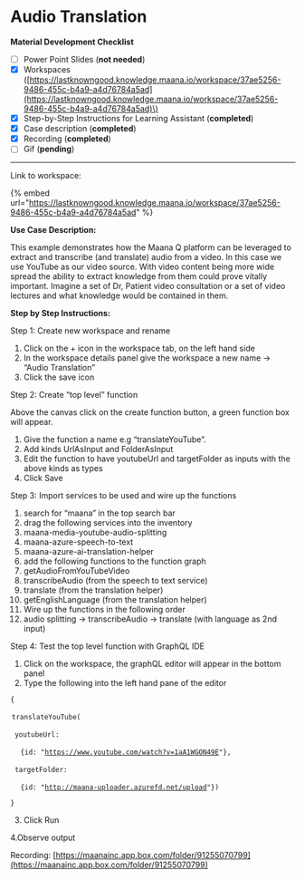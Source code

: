 # Audio Translation

**Material Development Checklist**

* [ ] Power Point Slides \(**not needed**\)
* [x] Workspaces \([https://lastknowngood.knowledge.maana.io/workspace/37ae5256-9486-455c-b4a9-a4d76784a5ad](https://lastknowngood.knowledge.maana.io/workspace/37ae5256-9486-455c-b4a9-a4d76784a5ad)\)
* [x] Step-by-Step Instructions for Learning Assistant \(**completed**\)
* [x] Case description \(**completed**\)
* [x] Recording \(**completed**\)
* [ ] Gif \(**pending**\)

---------------------------------------------------------------------------------------------------------------

Link to workspace:

{% embed url="https://lastknowngood.knowledge.maana.io/workspace/37ae5256-9486-455c-b4a9-a4d76784a5ad" %}



**Use Case Description:**  

This example demonstrates how the Maana Q platform can be leveraged to extract and transcribe \(and translate\) audio from a video.  In this case we use YouTube as our video source.   With video content being more wide spread the ability to extract knowledge from them could prove vitally important.  Imagine a set of Dr, Patient video consultation or a set of video lectures and what knowledge would be contained in them. 

**Step by Step Instructions:** 

Step 1: Create new workspace and rename 

1. Click on the + icon in the workspace tab, on the left hand side 
2. In the workspace details panel give the workspace a new name -&gt; “Audio Translation” 
3. Click the save icon  

Step 2: Create “top level” function 

Above the canvas click on the create function button, a green function box will appear.  

1. Give the function a name e.g “translateYouTube”.  
2. Add kinds UrlAsInput and FolderAsInput 
3. Edit the function to have youtubeUrl and targetFolder as inputs with the above kinds as types 
4. Click Save

Step 3: Import services to be used and wire up the functions 

1. search for “maana” in the top search bar 
2. drag the following services into the inventory 
3. maana-media-youtube-audio-splitting 
4. maana-azure-speech-to-text 
5. maana-azure-ai-translation-helper 
6. add the following functions to the function graph 
7. getAudioFromYouTubeVideo 
8. transcribeAudio \(from the speech to text service\) 
9. translate \(from the translation helper\) 
10. getEnglishLanguage \(from the translation helper\) 
11. Wire up the functions in the following order 
12. audio splitting -&gt; transcribeAudio -&gt; translate \(with language as 2nd input\) 

Step 4: Test the top level function with GraphQL IDE 

1. Click on the workspace, the graphQL editor will appear in the bottom panel 
2. Type the following into the left hand pane of the editor 

`{` 

 `translateYouTube(` 

   `youtubeUrl:` 

       `{id: "`[`https://www.youtube.com/watch?v=1aA1WGON49E`](https://www.youtube.com/watch?v=1aA1WGON49E)`"},` 

   `targetFolder:` 

       `{id: "`[`http://maana-uploader.azurefd.net/upload`](http://maana-uploader.azurefd.net/upload)`"})` 

`}` 

3. Click Run 

4.Observe output 

Recording: [https://maanainc.app.box.com/folder/91255070799](https://maanainc.app.box.com/folder/91255070799)

